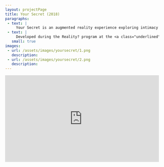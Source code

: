 ```yaml
---
layout: projectPage
title: Your Secret (2018)
paragraphs:
 - text: |
     Your Secret is an augmented reality experience exploring intimacy and trust in relation with technology. Participants are asked to draw a series of personal memories, in enclosed spaces meant to place a layer of protection between reality and memory. How comfortable can we get, however, when being followed by a group of eyes speaking in synthetic voices?
 - text: |
     Developed during the Reality? program at the <a class="underlined" href="http://www.schoolofma.org" target="__blank">School of Machines, Making and Make-Believe</a> and exhibited at <a class="underlined" href="http://www.acud.de/" target="__blank">ACUD</a> Berlin. Created using Unity.
   small: true
images:
 - url: /assets/images/yoursecret/1.png
   description:
 - url: /assets/images/yoursecret/2.png
   description:
---
```

<div class="mb2" style="padding:56.25% 0 0 0;position:relative;"><iframe src="https://player.vimeo.com/video/317378065?title=0&byline=0&portrait=0" style="position:absolute;top:0;left:0;width:100%;height:100%; background-color: black;" frameborder="0" webkitallowfullscreen mozallowfullscreen allowfullscreen></iframe></div><script src="https://player.vimeo.com/api/player.js"></script>